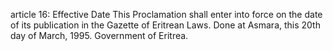 article 16: Effective Date
This Proclamation shall enter into force on the date of its publication in the Gazette of Eritrean Laws. Done at Asmara, this 20th day of March, 1995. Government of Eritrea.
<ul>
</ul>